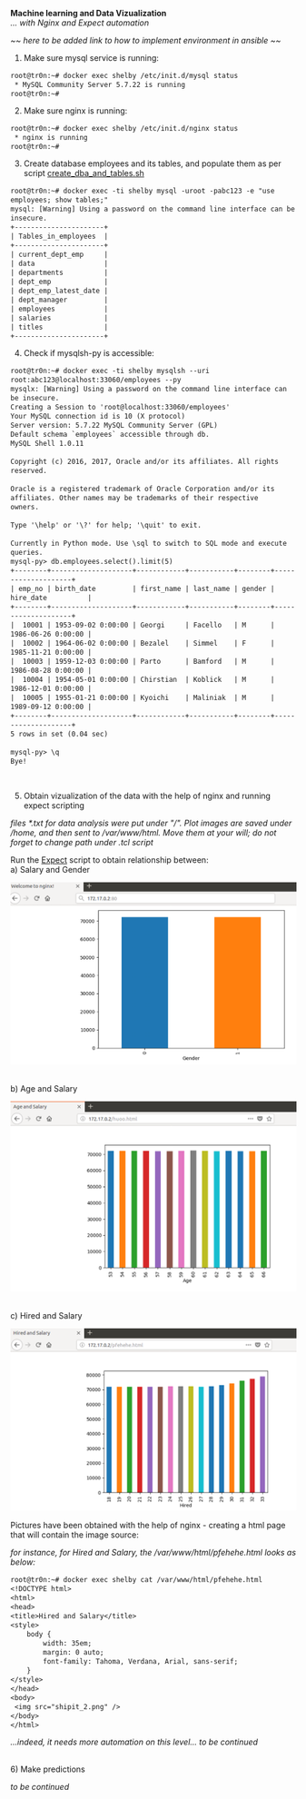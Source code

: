 
**Machine learning and Data Vizualization**
<br>
 <i> ... with Nginx and Expect automation </i></br>



<i> ~~  here to be added link to how to implement environment in ansible  ~~  </i>

1) Make sure mysql service is running:

```
root@tr0n:~# docker exec shelby /etc/init.d/mysql status
 * MySQL Community Server 5.7.22 is running
root@tr0n:~# 
```

2) Make sure nginx is running:

```
root@tr0n:~# docker exec shelby /etc/init.d/nginx status
 * nginx is running
root@tr0n:~#
```

3) Create database employees and its tables, and populate them as per script <a href="https://github.com/LorenvXn/Simple-web-server-example-ansible-and-containers-/blob/master/Real%20case%20scenarios/Deploy%20Machine%20Learning%20and%20MysqlSHELL%20env/Using%20Expect/scripts%20and%20files/create_dba_and_tables.sh">create_dba_and_tables.sh </a>
```
root@tr0n:~# docker exec -ti shelby mysql -uroot -pabc123 -e "use employees; show tables;"
mysql: [Warning] Using a password on the command line interface can be insecure.
+----------------------+
| Tables_in_employees  |
+----------------------+
| current_dept_emp     |
| data                 |
| departments          |
| dept_emp             |
| dept_emp_latest_date |
| dept_manager         |
| employees            |
| salaries             |
| titles               |
+----------------------+
```

4) Check if mysqlsh-py is accessible:
```
root@tr0n:~# docker exec -ti shelby mysqlsh --uri root:abc123@localhost:33060/employees --py
mysqlx: [Warning] Using a password on the command line interface can be insecure.
Creating a Session to 'root@localhost:33060/employees'
Your MySQL connection id is 10 (X protocol)
Server version: 5.7.22 MySQL Community Server (GPL)
Default schema `employees` accessible through db.
MySQL Shell 1.0.11

Copyright (c) 2016, 2017, Oracle and/or its affiliates. All rights reserved.

Oracle is a registered trademark of Oracle Corporation and/or its
affiliates. Other names may be trademarks of their respective
owners.

Type '\help' or '\?' for help; '\quit' to exit.

Currently in Python mode. Use \sql to switch to SQL mode and execute queries.
mysql-py> db.employees.select().limit(5)
+--------+--------------------+------------+-----------+--------+--------------------+
| emp_no | birth_date         | first_name | last_name | gender | hire_date          |
+--------+--------------------+------------+-----------+--------+--------------------+
|  10001 | 1953-09-02 0:00:00 | Georgi     | Facello   | M      | 1986-06-26 0:00:00 |
|  10002 | 1964-06-02 0:00:00 | Bezalel    | Simmel    | F      | 1985-11-21 0:00:00 |
|  10003 | 1959-12-03 0:00:00 | Parto      | Bamford   | M      | 1986-08-28 0:00:00 |
|  10004 | 1954-05-01 0:00:00 | Chirstian  | Koblick   | M      | 1986-12-01 0:00:00 |
|  10005 | 1955-01-21 0:00:00 | Kyoichi    | Maliniak  | M      | 1989-09-12 0:00:00 |
+--------+--------------------+------------+-----------+--------+--------------------+
5 rows in set (0.04 sec)

mysql-py> \q
Bye!
```
<br>

5) Obtain vizualization of the data with the help of nginx and running expect scripting

<i> files *.txt for data analysis were put under "/". Plot images are saved under /home, and then sent to /var/www/html. Move them at your will; do not forget to change path under .tcl script </i>

Run the <a href="https://github.com/LorenvXn/Simple-web-server-example-ansible-and-containers-/blob/master/Real%20case%20scenarios/Deploy%20Machine%20Learning%20and%20MysqlSHELL%20env/Using%20Expect/scripts%20and%20files/hehe.tcl"> Expect</a> script to obtain relationship between:
<br>
a) Salary and Gender

![ScreenShot](https://github.com/LorenvXn/Simple-web-server-example-ansible-and-containers-/blob/master/Real%20case%20scenarios/Deploy%20Machine%20Learning%20and%20MysqlSHELL%20env/Using%20Expect/ship_it(test).png)

<br>
b) Age and Salary

![ScreenShot](https://github.com/LorenvXn/Simple-web-server-example-ansible-and-containers-/blob/master/Real%20case%20scenarios/Deploy%20Machine%20Learning%20and%20MysqlSHELL%20env/Using%20Expect/age_and_sal.png)

<br>
c) Hired and Salary

![ScreenShot](https://github.com/LorenvXn/Simple-web-server-example-ansible-and-containers-/blob/master/Real%20case%20scenarios/Deploy%20Machine%20Learning%20and%20MysqlSHELL%20env/Using%20Expect/hired_salary.png)


Pictures have been obtained with the help of nginx - creating a html page that will contain the image source:

<i> for instance, for Hired and Salary, the /var/www/html/pfehehe.html looks as below: </i>

```
root@tr0n:~# docker exec shelby cat /var/www/html/pfehehe.html
<!DOCTYPE html>
<html>
<head>
<title>Hired and Salary</title>
<style>
    body {
        width: 35em;
        margin: 0 auto;
        font-family: Tahoma, Verdana, Arial, sans-serif;
    }
</style>
</head>
<body>
 <img src="shipit_2.png" />
</body>
</html>

```
<i> ...indeed, it needs more automation on this level... </i>
<i> to be continued </i>

<br>
6) Make predictions

<i> to be continued </i> 


